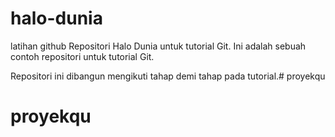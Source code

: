 # halo-dunia
latihan github
Repositori Halo Dunia untuk tutorial Git.
Ini adalah sebuah contoh repositori untuk tutorial Git.

Repositori ini dibangun mengikuti tahap demi tahap pada tutorial.# proyekqu
# proyekqu

